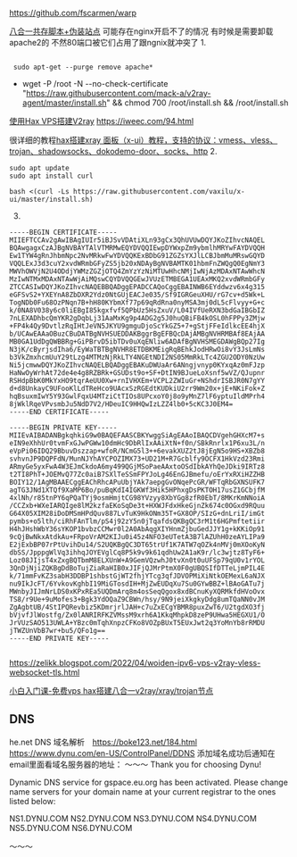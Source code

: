 https://github.com/fscarmen/warp

[八合一共存脚本+伪装站点](https://github.com/mack-a/v2ray-agent)
可能存在nginx开启不了的情况 有时候是需要卸载apache2的 不然80端口被它们占用了跟ngnix就冲突了
1.
~~~shell

 sudo apt-get --purge remove apache*

~~~

- wget -P /root -N --no-check-certificate "https://raw.githubusercontent.com/mack-a/v2ray-agent/master/install.sh" && chmod 700 /root/install.sh && /root/install.sh


[使用Hax VPS搭建V2ray](http://xiaokuqwq.hk3.20212021.ml.cdn.cloudflare.net/index.php/2022/01/20/66/)
https://iweec.com/94.html


很详细的教程[hax搭建xray 面板（x-ui）教程，支持的协议：vmess、vless、trojan、shadowsocks、dokodemo-door、socks、http](https://www.youtube.com/watch?v=-5F1KixFDbU#0&ab_channel=%E5%86%B0%E6%B2%B3%E5%9C%88%E5%AD%90#0)
2.
~~~ubuntu
sudo apt update
sudo apt install curl

bash <(curl -Ls https://raw.githubusercontent.com/vaxilu/x-ui/master/install.sh)
~~~
3.
~~~hax.helloqing.ga
-----BEGIN CERTIFICATE-----
MIIEFTCCAv2gAwIBAgIUIr5iBJSvVDAtiXLn93gCx3QhUVUwDQYJKoZIhvcNAQEL
BQAwgagxCzAJBgNVBAYTAlVTMRMwEQYDVQQIEwpDYWxpZm9ybmlhMRYwFAYDVQQH
Ew1TYW4gRnJhbmNpc2NvMRkwFwYDVQQKExBDbG91ZGZsYXJlLCBJbmMuMRswGQYD
VQQLExJ3d3cuY2xvdWRmbGFyZS5jb20xNDAyBgNVBAMTK01hbmFnZWQgQ0EgNmY3
MWVhOWVjN2U4ODdjYWMzZGZjOTQ4ZmYzYzNiMTUwHhcNMjIwNjAzMDAxNTAwWhcN
MzIwNTMxMDAxNTAwWjAiMQswCQYDVQQGEwJVUzETMBEGA1UEAxMKQ2xvdWRmbGFy
ZTCCASIwDQYJKoZIhvcNAQEBBQADggEPADCCAQoCggEBAINWB6EYddwzv6x4g315
eGFSvS2+YXEYnA8ZbDXR2Ydz0NtGUjEACJe035/Sf9IGRGeuXHU/rG7cv+d5Wk+L
TogNDb0Fu68OzPNqn7B+hH80KYbmXf77p69qRdRna0nyMSA3mj0dL5cFlvyy+G+c
k/0NA8V038y6c0liEBgI85kgxfvf5QPbUz5HsZxuV/L04IVfUeRXN3bdGaIBGbIZ
7nLEXADhbcQmYKR2gDqbLj31AaMxKg9p4ADG2g5J0huQBiFB4kOSL0hFPPy3ZMjw
+FP4k4Qy9DvtlzRqIHtJeVN5JKYU9gmguDjoScYkGZ5+7+gStjFFeIdlkcEE4hjX
b/UCAwEAAaOBuzCBuDATBgNVHSUEDDAKBggrBgEFBQcDAjAMBgNVHRMBAf8EAjAA
MB0GA1UdDgQWBBRg+GiPBrvD5ibTDv0uXqENliw6ADAfBgNVHSMEGDAWgBQp27Ig
N3jK/cByrjsdIha6/EyWaTBTBgNVHR8ETDBKMEigRqBEhkJodHRwOi8vY3JsLmNs
b3VkZmxhcmUuY29tLzg4MTMzNjRkLTY4NGEtNDI2NS05MmRkLTc4ZGU2ODY0NzUw
Ni5jcmwwDQYJKoZIhvcNAQELBQADggEBAKuDWUaAr6ANngjvnyp0KYxqAz0mFJzp
HaNwOyWrhAt72de4e4g8RZBRk+GSUDst9o+SF+DtIN9BJueLoXsnf5wVZ/QJupnr
RSHdpBbK0MkYxHO9tqrAeUU0Xw+rnIVHXEm+VCPL2ZWIuGr+NShdrISBJR0N7gYY
d+d8UnkayC9UFooKlLdTReHco9UAcxSzRGEdtKUDkiU2rr9Wm20x+jE+NKiFok+Z
hqBsuxmIwY5Y93GwlFqxU4MTziCtTIOs8UPcxoY0j8o9yMnZ7lF6yptuIldMPrh4
8jWklRqeVPvsmbJu5NdD7V2/HDeuIC9HHQwIzLZZ4lb0+5cKC3J0EM4=
-----END CERTIFICATE-----

-----BEGIN PRIVATE KEY-----
MIIEvAIBADANBgkqhkiG9w0BAQEFAASCBKYwggSiAgEAAoIBAQCDVgehGHXcM7+s
eIN9eXhhUr0tvmFxGJwPGWw10dmHc9DbRlIxAAiXtN+f0n/SBkRnrlx1P6xu3L/n
eVpPi06IDQ29BbuvDszzap+wfoR/NCmG5l3++6evakXUZ2tJ8jEgN5o9HS+XBZb8
svhvnJP9DQPFdN/MunNJYhAYCPOZIMX73+UD21M+R7Gcblfy9OCFX1HkVzd23Rmi
ARmyGe5yxFwA4W3EJmCkdoA6my499QGjMSoPaeAAxtoOSdIbkAYhQeJDki9IRTz8
t2TI8PhT+JOEMvQ77Zc0aiB7SXlTeSSmFPYJoLg46EnGJBmefu/oErYxRXiHZZHB
BOIY12/1AgMBAAECggEAChRhcAPuUbjYAk7aepgGvONqePcGR/WFTqRbGXNSUFK7
agTG3JNd1XTQf9XaMP6Bo/puBqKdI4IGKWf3Hik5HPhxgDsPKTOH17usZ1GCbjfM
4xlNh/r85tnPY6qPQaTYj9osmHmjtCG98YVzyy8XbYGg8zfR0EbT/8MKrKmNNoiA
/CCZxb+WXeIARQIge8lM2kzfaEKoSqDe3t+HXWJFdxHkeGjnZk674c0OGxd9RQuu
G64X05XIM28iDoDMSmHPdQuv887LvTuK9HkONm35T+GX8OP/SIzG+dnLriI/imGt
pymbs+o5lth/ciRhFAnTlm/pS4j92zY5n0jTqafdsQKBgQC3rM1t6HGPmftetiir
H4hJHshWbY36sYKOP1bvbzCCMwr0l2A0AbAqgXIYHnmZjbuGedJJY1g+kKKiOp91
9cQjBwNkxAtdkAu+FRpoVrAM2KIJu0i45z4NFO3eUTetA3B7lAZUhH0zeAYLIPa9
E2jExbBP07rPtUvihDu14/S2UQKBgQC3DT65trUf1K7ATW7qOZk4nMVj0mXOoKyN
dbSS/JpppgWlVq3ihhqJOYEVglCq8P5k9v9k61qdhUw2A1aK9r/lc3wjtz8TyF6+
Loz08JIjsT4xZxgBQTbmM8ELXUnW+A9GemVQzwhJ0tvXn0t0uUFSp79qU0v1rYOL
3QnDjNjiZQKBgDdBoTujZiaRaHIB0xJIFjQJMrPtmX0F0gUBQSIfDTTeLjmPIL4E
k/71mmFvKZ3sabH3DDBP1shbstGjWT2fhjYTcg3qfJDVOPMiXiNtkOEMexL6aNJX
nu9IkJcFT/6YvkovKghbI19MiGTosdIH+MjZwEUDqXu7Su0GYwBBZ+lBAoGATu7j
MWnbyJIJmNrLDS0xKPxREa5UQDmArq8m4osSeqQgox8xdBCnuKyXQRMkfdHVoOvx
TS8/r9Ue+9uMofes3+Bgk3YdOQaZ9CBWn/hsy/9N9jeiXkgkyDdg8umTQaNN0vJM
ZgAgbtUB/4StIPQRevbiz5KDmrjrlJAH+c7uZxECgYBMR8puxZwT6/U2tgdXO3fj
bVjvfJlWostfg/Zx0lANRIRFKZVMssM9xrh6A1KkqMhpkD8zeP9UHwa5HEGXU1/O
JrVUzSAO513UWLA+YBzc0mTqhXnpzCFKo8VOZpBUxT5EUxJwt2q3YoMnYb8rRMDU
jTWZUnVbB7wr+bu5/QFo1g==
-----END PRIVATE KEY-----


~~~


https://zelikk.blogspot.com/2022/04/woiden-ipv6-vps-v2ray-vless-websocket-tls.html

[小白入门课-免费vps hax搭建八合一v2ray/xray/trojan节点](https://www.youtube.com/watch?v=rN1fwWblxyg&ab_channel=%E4%BA%91%E7%99%BD%E7%A7%91%E6%8A%80)

## DNS
he.net DNS 域名解析　https://boke123.net/184.html
https://www.dynu.com/en-US/ControlPanel/DDNS 添加域名成功后通知在email里面看域名服务器的地址：
～～～
Thank you for choosing Dynu!

Dynamic DNS service for gspace.eu.org has been activated. Please change name servers for your domain name at your current registrar to the ones listed below:

NS1.DYNU.COM
NS2.DYNU.COM
NS3.DYNU.COM
NS4.DYNU.COM
NS5.DYNU.COM
NS6.DYNU.COM

～～～